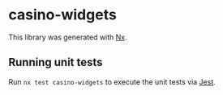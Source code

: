 # casino-widgets

This library was generated with [Nx](https://nx.dev).

## Running unit tests

Run `nx test casino-widgets` to execute the unit tests via [Jest](https://jestjs.io).
